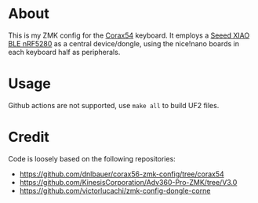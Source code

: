 # About
This is my ZMK config for the [Corax54](https://github.com/dnlbauer/corax-keyboard/) keyboard. It employs a [Seeed XIAO BLE nRF5280](https://wiki.seeedstudio.com/XIAO_BLE/) as a central device/dongle, using the nice!nano boards in each keyboard half as peripherals.

# Usage
Github actions are not supported, use `make all` to build UF2 files.

# Credit
Code is loosely based on the following repositories:
* https://github.com/dnlbauer/corax56-zmk-config/tree/corax54
* https://github.com/KinesisCorporation/Adv360-Pro-ZMK/tree/V3.0
* https://github.com/victorlucachi/zmk-config-dongle-corne
